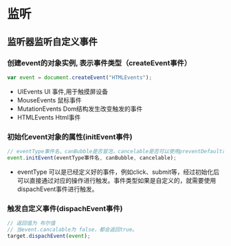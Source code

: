 # 监听

## 监听器监听自定义事件

### 创建event的对象实例, 表示事件类型（createEvent事件）

```js
var event = document.createEvent("HTMLEvents");
```

- UIEvents UI 事件,用于触摸屏设备
- MouseEvents 鼠标事件
- MutationEvents Dom结构发生改变触发的事件
- HTMLEvents Html事件

### 初始化event对象的属性(initEvent事件)

```js
// eventType事件名，canBubble是否冒泡，cancelable是否可以使用preventDefault取消事件
event.initEvent(eventType事件名, canBubble, cancelable);
```

- eventType 可以是已经定义好的事件，例如click、submit等，经过初始化后可以直接通过对应的操作进行触发。事件类型如果是自定义的，就需要使用dispachEvent事件进行触发。

### 触发自定义事件(dispachEvent事件)

```js
// 返回值为 布尔值
// 当event.cancalable为 false，都会返回true。
target.dispachEvent(event);
```
